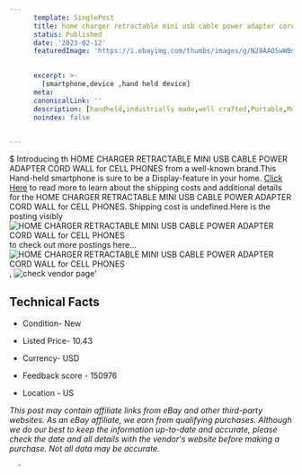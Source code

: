 ```yaml
---
      template: SinglePost
      title: home charger retractable mini usb cable power adapter cord wall for cell phones
      status: Published
      date: '2023-02-12'
      featuredImage: 'https://i.ebayimg.com/thumbs/images/g/N28AAOSwWBdhawo7/s-l225.jpg'
       

      excerpt: >-
        [smartphone,device ,hand held device]
      meta:
      canonicalLink: ''
      description: [handheld,industrially made,well crafted,Portable,Mobile,Compact,Convenient,Lightweight,Maneuverable,Man-portable,Miniature,Carriable,Hand-held,Light,Holdable,Transportable,Mobile device,Pocket-sized,On-the-go,Wireless,Cordless,Compact size,Convenient size, smartphone,device ,hand held device]
      noindex: false
      

---
```

$
      Introducing th HOME CHARGER RETRACTABLE MINI USB CABLE POWER ADAPTER CORD WALL for CELL PHONES from a well-known brand.This Hand-held smartphone is sure to be a Display-feature in your home. [Click Here](https://www.ebay.com/itm/304187760794?hash=item46d300e09a%3Ag%3AN28AAOSwWBdhawo7&mkevt=1&mkcid=1&mkrid=711-53200-19255-0&campid=%253CePNCampaignId%253E&customid=%253CreferenceId%253E&toolid=10049) to read more to learn about the shipping costs and additional details for the HOME CHARGER RETRACTABLE MINI USB CABLE POWER ADAPTER CORD WALL for CELL PHONES. Shipping cost is undefined.Here is the posting visibly ![HOME CHARGER RETRACTABLE MINI USB CABLE POWER ADAPTER CORD WALL for CELL PHONES](https://i.ebayimg.com/thumbs/images/g/N28AAOSwWBdhawo7/s-l225.jpg) to check out more postings here... ![HOME CHARGER RETRACTABLE MINI USB CABLE POWER ADAPTER CORD WALL for CELL PHONES](https://i.ebayimg.com/images/g/N28AAOSwWBdhawo7/s-l640.jpg), ![check vendor page](https://origin-galleryplus.ebayimg.com/ws/web/304187760794_2_0_1/225x225.jpg,https://origin-galleryplus.ebayimg.com/ws/web/304187760794_3_0_1/225x225.jpg,https://origin-galleryplus.ebayimg.com/ws/web/304187760794_4_0_1/225x225.jpg,https://origin-galleryplus.ebayimg.com/ws/web/304187760794_5_0_1/225x225.jpg)'

      

 ## Technical Facts 



     
      

 - Condition- New 


      

 - Listed Price- 10.43 


      

 - Currency- USD 


      

 - Feedback score - 150976 


      

 - Location - US 


      
      

 *_This post may contain affiliate links from eBay and other third-party websites. As an eBay affiliate, we earn from qualifying purchases. Although we do our best to keep the information up-to-date and accurate, please check the date and all details with the vendor's website before making a purchase. Not all data may be accurate._*




      -
